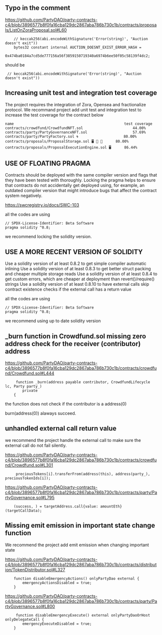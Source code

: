 ## Typo in the comment

https://github.com/PartyDAO/party-contracts-c4/blob/3896577b8f0fa16cba129dc2867aba786b730c1b/contracts/proposals/ListOnZoraProposal.sol#L60

```
    // keccak256(abi.encodeWithSignature('Error(string)', "Auction doesn't exit"))
    bytes32 constant internal AUCTION_DOESNT_EXIST_ERROR_HASH =
        0x474ba0184a7cd5de777156a56f3859150719340a6974b6ee50f05c58139f4dc2;
```

should be 

``` 
 // keccak256(abi.encodeWithSignature('Error(string)', "Auction doesn't exist"))
```

## Increasing unit test and integration test coverage

The project requires the integration of Zora, Opensea and fractionalize protocol. We recommand project add unit test and integration test to increase the test coverage for the contract below


```
name                                                   test coverage
contracts/crowdfund/CrowdfundNFT.sol	                   44.00%
contracts/party/PartyGovernanceNFT.sol	                   57.69%
contracts/party/PartyFactory.sol 🌀	                   80.00%
contracts/proposals/ProposalStorage.sol 🖥 👥 🧮	   80.00%
contracts/proposals/ProposalExecutionEngine.sol 🖥 	   86.44%
```

## USE OF FLOATING PRAGMA

Contracts should be deployed with the same compiler version and flags that they have been tested with thoroughly. Locking the pragma helps to ensure that contracts do not accidentally get deployed using, for example, an outdated compiler version that might introduce bugs that affect the contract system negatively.

https://swcregistry.io/docs/SWC-103

all the codes are using 

```
// SPDX-License-Identifier: Beta Software
pragma solidity ^0.8;
```

we recommend locking the solidity version.

## USE A MORE RECENT VERSION OF SOLIDITY

 Use a solidity version of at least 0.8.2 to get simple compiler automatic inlining Use a solidity version of at least 0.8.3 to get better struct packing and cheaper multiple storage reads Use a solidity version of at least 0.8.4 to get custom errors, which are cheaper at deployment than revert()/require() strings Use a solidity version of at least 0.8.10 to have external calls skip contract existence checks if the external call has a return value

all the codes are using 

```
// SPDX-License-Identifier: Beta Software
pragma solidity ^0.8;
```

we recommend using up to date solidity version

## _burn function in Crowdfund.sol missing zero address check for the receiver (contributor) address

https://github.com/PartyDAO/party-contracts-c4/blob/3896577b8f0fa16cba129dc2867aba786b730c1b/contracts/crowdfund/Crowdfund.sol#L444

```
     function _burn(address payable contributor, CrowdfundLifecycle lc, Party party_)
        private
    {
```

the function does not check if the contributor is a address(0)

burn(address(0)) alaways succeed.

## unhandled external call return value

we recommend the project handle the external call to make sure the external call do not fail silently. 

https://github.com/PartyDAO/party-contracts-c4/blob/3896577b8f0fa16cba129dc2867aba786b730c1b/contracts/crowdfund/Crowdfund.sol#L301

```
     preciousTokens[i].transferFrom(address(this), address(party_), preciousTokenIds[i]);
```

https://github.com/PartyDAO/party-contracts-c4/blob/3896577b8f0fa16cba129dc2867aba786b730c1b/contracts/party/PartyGovernance.sol#L795

```
    (success, ) = targetAddress.call{value: amountEth}(targetCallData);
```

## Missing emit emission in important state change function

We recommend the project add emit emission when changing important state

https://github.com/PartyDAO/party-contracts-c4/blob/3896577b8f0fa16cba129dc2867aba786b730c1b/contracts/distribution/TokenDistributor.sol#L327

```
    function disableEmergencyActions() onlyPartyDao external {
        emergencyActionsDisabled = true;
    }
```

https://github.com/PartyDAO/party-contracts-c4/blob/3896577b8f0fa16cba129dc2867aba786b730c1b/contracts/party/PartyGovernance.sol#L800

```
     function disableEmergencyExecute() external onlyPartyDaoOrHost onlyDelegateCall {
        emergencyExecuteDisabled = true;
    }
```

